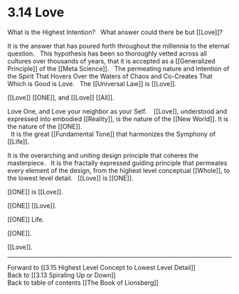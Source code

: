 # 3.14 Love
What is the Highest Intention? 
 
What answer could there be but [[Love]]? 

It is the answer that has poured forth throughout the millennia to the eternal question.
 
This hypothesis has been so thoroughly vetted across all cultures over thousands of years, that it is accepted as a [[Generalized Principle]] of the [[Meta Science]]. 
 
The permeating nature and Intention of the Spirit That Hovers Over the Waters of Chaos and Co-Creates That Which is Good is Love. 
 
The [[Universal Law]] is [[Love]].  

[[Love]] [[ONE]], and [[Love]] [[All]]. 

Love One, and Love your neighbor as your Self. 
  
[[Love]], understood and expressed into embodied [[Reality]], is the nature of the [[New World]]. It is the nature of the [[ONE]].  
 
It is the great [[Fundamental Tone]] that harmonizes the Symphony of [[Life]]. 

It is the overarching and uniting design principle that coheres the masterpiece. 
 
It is the fractally expressed guiding principle that permeates every element of the design, from the highest level conceptual [[Whole]], to the lowest level detail. 
 
[[Love]] is [[ONE]]. 

[[ONE]] is [[Love]]. 

[[ONE]] [[Love]]. 

[[ONE]] Life. 

[[ONE]]. 

[[Love]]. 

___

Forward to [[3.15 Highest Level Concept to Lowest Level Detail]]  
Back to [[3.13 Spiraling Up or Down]]  
Back to table of contents [[The Book of Lionsberg]]  
